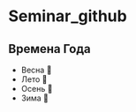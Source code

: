 # Seminar_github

## Времена Года
* Весна :seedling:
* Лето :sunflower:
* Осень :fallen_leaf:
* Зима :foggy: